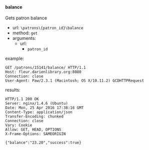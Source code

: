 #### balance

Gets patron balance

* url: `\patrons\{patron_id}\balance`
* method: `get`
* arguments:
  * url:
    * `patron_id`

example:

```
GET /patrons/15141/balance/ HTTP/1.1
Host: fleur.darienlibrary.org:8080
Connection: close
User-Agent: Paw/2.3.1 (Macintosh; OS X/10.11.2) GCDHTTPRequest
```

results:

```
HTTP/1.1 200 OK
Server: nginx/1.4.6 (Ubuntu)
Date: Mon, 25 Apr 2016 17:38:16 GMT
Content-Type: application/json
Transfer-Encoding: chunked
Connection: close
Vary: Cookie
Allow: GET, HEAD, OPTIONS
X-Frame-Options: SAMEORIGIN

{"balance":"23.20","success":true}
```